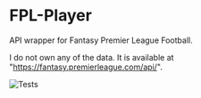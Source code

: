 # FPL-Player
API wrapper for Fantasy Premier League Football.

I do not own any of the data. It is available at "https://fantasy.premierleague.com/api/".

![Tests](https://github.com/joew5887/FPL-Player/actions/workflows/tests.yml/badge.svg)
